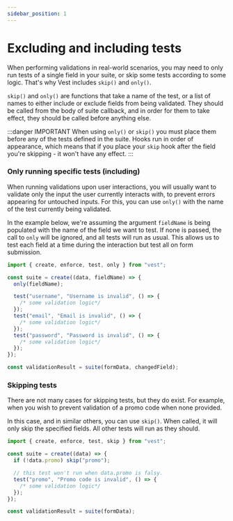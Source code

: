 ```yaml
---
sidebar_position: 1
---
```


# Excluding and including tests

When performing validations in real-world scenarios, you may need to only run tests of a single field in your suite, or skip some tests according to some logic. That's why Vest includes `skip()` and `only()`.

`skip()` and `only()` are functions that take a name of the test, or a list of names to either include or exclude fields from being validated. They should be called from the body of suite callback, and in order for them to take effect, they should be called before anything else.

:::danger IMPORTANT
When using `only()` or `skip()` you must place them before any of the tests defined in the suite. Hooks run in order of appearance, which means that if you place your `skip` hook after the field you're skipping - it won't have any effect.
:::

### Only running specific tests (including)

When running validations upon user interactions, you will usually want to validate only the input the user currently interacts with, to prevent errors appearing for untouched inputs. For this, you can use `only()` with the name of the test currently being validated.

In the example below, we're assuming the argument `fieldName` is being populated with the name of the field we want to test. If none is passed, the call to `only` will be ignored, and all tests will run as usual. This allows us to test each field at a time during the interaction but test all on form submission.

```js
import { create, enforce, test, only } from "vest";

const suite = create((data, fieldName) => {
  only(fieldName);

  test("username", "Username is invalid", () => {
    /* some validation logic*/
  });
  test("email", "Email is invalid", () => {
    /* some validation logic*/
  });
  test("password", "Password is invalid", () => {
    /* some validation logic*/
  });
});

const validationResult = suite(formData, changedField);
```

### Skipping tests

There are not many cases for skipping tests, but they do exist. For example, when you wish to prevent validation of a promo code when none provided.

In this case, and in similar others, you can use `skip()`. When called, it will only skip the specified fields. All other tests will run as they should.

```js
import { create, enforce, test, skip } from "vest";

const suite = create((data) => {
  if (!data.promo) skip("promo");

  // this test won't run when data.promo is falsy.
  test("promo", "Promo code is invalid", () => {
    /* some validation logic*/
  });
});

const validationResult = suite(formData);
```
